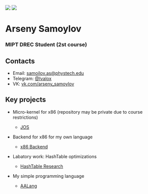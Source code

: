 <p align="left">
    <img src="https://img.shields.io/badge/Age-19-blue" />
    <img src="https://img.shields.io/badge/Languages-English%20%26%20Russian-red" />
</p>

<h1 align="left">Arseny Samoylov </h1>
<h3 align="left">MIPT DREC Student (2st course)</h3>

## Contacts
* Email: [samoilov.as@phystech.edu](mailto:samoilov.as@phystech.edu)
* Telegram: [@Ivalox](https://telegram.me/ivalox)
* VK: [vk.com/arseny_samoylov](https://vk.com/arseny_samoylov)

## Key projects
* Micro-kernel for x86 (repository may be private due to course restrictions)
    * [JOS](https://github.com/ArsenySamoylov/JOS_GPU)
    
* Backend for x86 for my own language
  * [x86 Backend](https://github.com/ArsenySamoylov/SecondSemester/tree/master/x86BackEnd) 

* Labatory work: HashTable optimizations
  * [HashTable Research](https://github.com/ArsenySamoylov/SecondSemester/tree/master/HashTable)

* My simple programming language
  * [AALang](https://github.com/ArsenySamoylov/Lang.git) 
